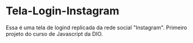 # Tela-Login-Instagram
Essa é uma tela de logind replicada da rede social "Instagram". Primeiro projeto do curso de Javascript da DIO.
